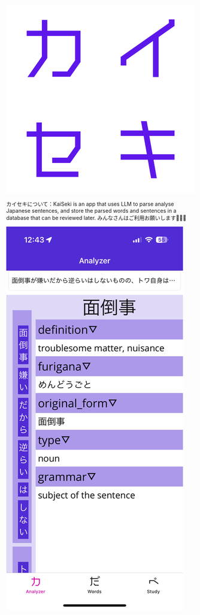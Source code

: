 ![Image](logo.svg)

カイセキについて：KaiSeki is an app that uses LLM to parse analyse Japanese sentences, and store the parsed words and sentences in a database that can be reviewed later. みんなさんはご利用お願いします🙇🏻‍♂️

![Image](iphone.PNG)
